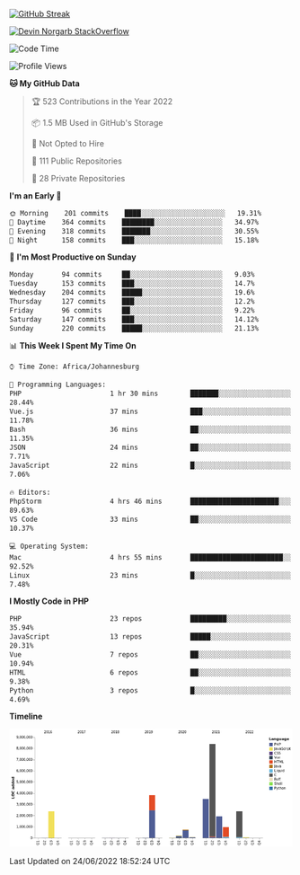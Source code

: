 
[![GitHub Streak](http://github-readme-streak-stats.herokuapp.com?user=DevinNorgarb&date_format=M%20j%5B%2C%20Y%5D)](https://git.io/streak-stats)


[![Devin Norgarb StackOverflow](https://github-readme-stackoverflow.vercel.app/?userID=4993755)](https://stackoverflow.com/users/4993755/devin-norgarb)

<!--START_SECTION:waka-->
![Code Time](http://img.shields.io/badge/Code%20Time-0%20secs-blue)

![Profile Views](http://img.shields.io/badge/Profile%20Views-2-blue)

**🐱 My GitHub Data** 

> 🏆 523 Contributions in the Year 2022
 > 
> 📦 1.5 MB Used in GitHub's Storage 
 > 
> 🚫 Not Opted to Hire
 > 
> 📜 111 Public Repositories 
 > 
> 🔑 28 Private Repositories  
 > 
**I'm an Early 🐤** 

```text
🌞 Morning    201 commits    ████░░░░░░░░░░░░░░░░░░░░░   19.31% 
🌆 Daytime    364 commits    ████████░░░░░░░░░░░░░░░░░   34.97% 
🌃 Evening    318 commits    ███████░░░░░░░░░░░░░░░░░░   30.55% 
🌙 Night      158 commits    ███░░░░░░░░░░░░░░░░░░░░░░   15.18%

```
📅 **I'm Most Productive on Sunday** 

```text
Monday       94 commits     ██░░░░░░░░░░░░░░░░░░░░░░░   9.03% 
Tuesday      153 commits    ███░░░░░░░░░░░░░░░░░░░░░░   14.7% 
Wednesday    204 commits    █████░░░░░░░░░░░░░░░░░░░░   19.6% 
Thursday     127 commits    ███░░░░░░░░░░░░░░░░░░░░░░   12.2% 
Friday       96 commits     ██░░░░░░░░░░░░░░░░░░░░░░░   9.22% 
Saturday     147 commits    ███░░░░░░░░░░░░░░░░░░░░░░   14.12% 
Sunday       220 commits    █████░░░░░░░░░░░░░░░░░░░░   21.13%

```


📊 **This Week I Spent My Time On** 

```text
⌚︎ Time Zone: Africa/Johannesburg

💬 Programming Languages: 
PHP                      1 hr 30 mins        ███████░░░░░░░░░░░░░░░░░░   28.44% 
Vue.js                   37 mins             ███░░░░░░░░░░░░░░░░░░░░░░   11.78% 
Bash                     36 mins             ██░░░░░░░░░░░░░░░░░░░░░░░   11.35% 
JSON                     24 mins             ██░░░░░░░░░░░░░░░░░░░░░░░   7.71% 
JavaScript               22 mins             █░░░░░░░░░░░░░░░░░░░░░░░░   7.06%

🔥 Editors: 
PhpStorm                 4 hrs 46 mins       ██████████████████████░░░   89.63% 
VS Code                  33 mins             ██░░░░░░░░░░░░░░░░░░░░░░░   10.37%

💻 Operating System: 
Mac                      4 hrs 55 mins       ███████████████████████░░   92.52% 
Linux                    23 mins             █░░░░░░░░░░░░░░░░░░░░░░░░   7.48%

```

**I Mostly Code in PHP** 

```text
PHP                      23 repos            █████████░░░░░░░░░░░░░░░░   35.94% 
JavaScript               13 repos            █████░░░░░░░░░░░░░░░░░░░░   20.31% 
Vue                      7 repos             ██░░░░░░░░░░░░░░░░░░░░░░░   10.94% 
HTML                     6 repos             ██░░░░░░░░░░░░░░░░░░░░░░░   9.38% 
Python                   3 repos             █░░░░░░░░░░░░░░░░░░░░░░░░   4.69%

```


**Timeline**

![Chart not found](https://raw.githubusercontent.com/DevinNorgarb/DevinNorgarb/main/charts/bar_graph.png) 


 Last Updated on 24/06/2022 18:52:24 UTC
<!--END_SECTION:waka-->

